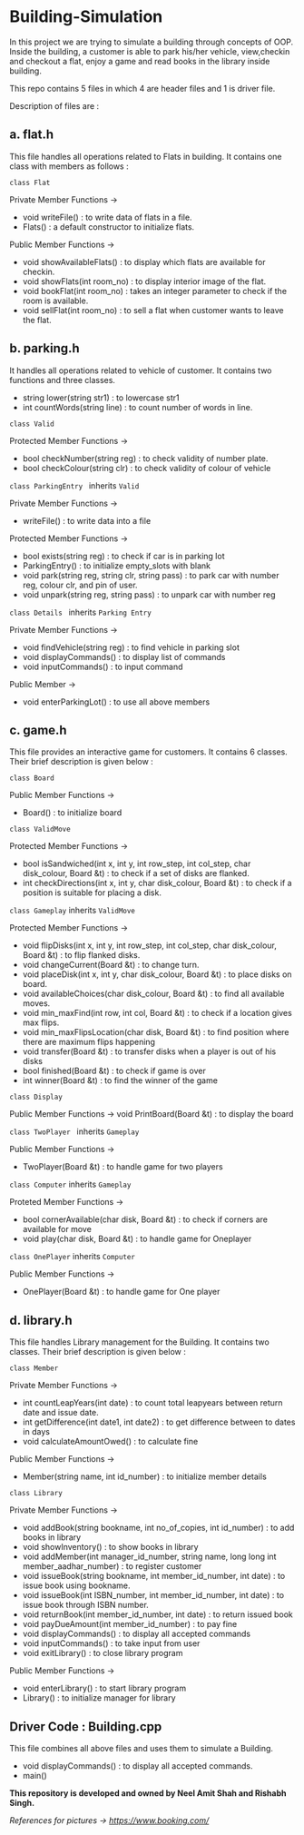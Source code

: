 # Building-Simulation
In this project we are trying to simulate a building through concepts of OOP.
Inside the building, a customer is able to park his/her vehicle, view,checkin and checkout a flat, enjoy a game and read books in the library inside building.

This repo contains 5 files in which 4 are header files and 1 is driver file.

Description of files are : 

## a. flat.h

This file handles all operations related to Flats in building. It contains one class with members as follows :

``class Flat ``  

Private Member Functions ->
+ void writeFile() : to write data of flats in a file.
+ Flats() : a default constructor to initialize flats.

Public Member Functions ->
+ void showAvailableFlats() : to display which flats are available for checkin.
+ void showFlats(int room_no) : to display interior image of the flat.
+ void bookFlat(int room_no) : takes an integer parameter to check if the room is available.
+ void sellFlat(int room_no) : to sell a flat when customer wants to leave the flat.

## b. parking.h

It handles all operations related to vehicle of customer. It contains two functions and three classes.

+ string lower(string str1) : to lowercase str1
+ int countWords(string line) : to count number of words in line.

``class Valid ``

Protected Member Functions -> 
+ bool checkNumber(string reg) : to check validity of number plate.
+ bool checkColour(string clr) : to check validity of colour of vehicle

``class ParkingEntry `` inherits ``Valid``

Private Member Functions ->
+ writeFile() : to write data into a file 

Protected Member Functions -> 
+ bool exists(string reg) : to check if car is in parking lot
+ ParkingEntry() : to initialize empty_slots with blank 
+ void park(string reg, string clr, string pass) : to park car with number reg, colour clr, and pin of user.
+ void unpark(string reg, string pass) : to unpark car with number reg

``class Details `` inherits ``Parking Entry``

Private Member Functions -> 
+ void findVehicle(string reg) : to find vehicle in parking slot
+ void displayCommands() : to display list of commands
+ void inputCommands() : to input command

Public Member -> 
+ void enterParkingLot() : to use all above members 

## c. game.h

This file provides an interactive game for customers. It contains  6 classes. Their brief description is given below : 

``class Board ``

Public Member Functions -> 
+ Board() : to initialize board

``class ValidMove``

Protected Member Functions ->
+ bool isSandwiched(int x, int y, int row_step, int col_step, char disk_colour, Board &t) : to check if a set of disks are flanked.
+ int checkDirections(int x, int y, char disk_colour, Board &t) : to check if a position is suitable for placing a disk.

``class Gameplay`` inherits ``ValidMove``

Protected Member Functions -> 
+ void flipDisks(int x, int y, int row_step, int col_step, char disk_colour, Board &t) : to flip flanked disks.
+ void changeCurrent(Board &t) : to change turn.
+ void placeDisk(int x, int y, char disk_colour, Board &t) : to place disks on board. 
+ void availableChoices(char disk_colour, Board &t) : to find all available moves. 
+ void min_maxFind(int row, int col, Board &t) : to check if a location gives max flips.
+ void min_maxFlipsLocation(char disk, Board &t) : to find position where there are maximum flips happening
+ void transfer(Board &t) : to transfer disks when a player is out of his disks 
+ bool finished(Board &t) : to check if game is over
+ int winner(Board &t) : to find the winner of the game

``class Display ``

Public Member Functions ->
void PrintBoard(Board &t) : to display the board

``class TwoPlayer `` inherits ``Gameplay``

Public Member Functions ->
+ TwoPlayer(Board &t) : to handle game for two players

``class Computer`` inherits ``Gameplay``

Proteted Member Functions -> 
+ bool cornerAvailable(char disk, Board &t) : to check if corners are available for move
+ void play(char disk, Board &t) : to handle game for Oneplayer

``class OnePlayer`` inherits ``Computer``

Public Member Functions ->
+ OnePlayer(Board &t) : to handle game for One player

## d. library.h

This file handles Library management for the Building. It contains two classes. Their brief description is given below : 

``class Member``

Private Member Functions ->
+ int countLeapYears(int date) : to count total leapyears between return date and issue date.
+ int getDifference(int date1, int date2) : to get difference between to dates in days
+ void calculateAmountOwed() : to calculate fine

Public Member Functions ->
+ Member(string name, int id_number) : to initialize member details
 
``class Library``

Private Member Functions -> 
+ void addBook(string bookname, int no_of_copies, int id_number) : to add books in library
+ void showInventory() : to show books in library
+ void addMember(int manager_id_number, string name, long long int member_aadhar_number) : to register customer
+ void issueBook(string bookname, int member_id_number, int date) : to issue book using bookname.
+ void issueBook(int ISBN_number, int member_id_number, int date) : to issue book through ISBN number.
+ void returnBook(int member_id_number, int date) : to return issued book
+ void payDueAmount(int member_id_number) : to pay fine
+ void displayCommands() : to display all accepted commands
+ void inputCommands() : to take input from user
+ void exitLibrary() : to close library program

Public Member Functions ->
+ void enterLibrary() : to start library program
+ Library() : to initialize manager for library

## Driver Code : Building.cpp

This file combines all above files and uses them to simulate a Building.

+ void displayCommands() : to display all accepted commands.
+ main()


**This repository is developed and owned by Neel Amit Shah and Rishabh Singh.**

*References for pictures -> https://www.booking.com/*